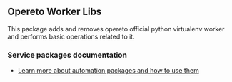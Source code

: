 ## Opereto Worker Libs
This package adds and removes opereto official python virtualenv worker and performs basic operations related to it.

### Service packages documentation
* [Learn more about automation packages and how to use them](https://docs.opereto.com/developing-with-opereto/automation_services/service-packages/)
